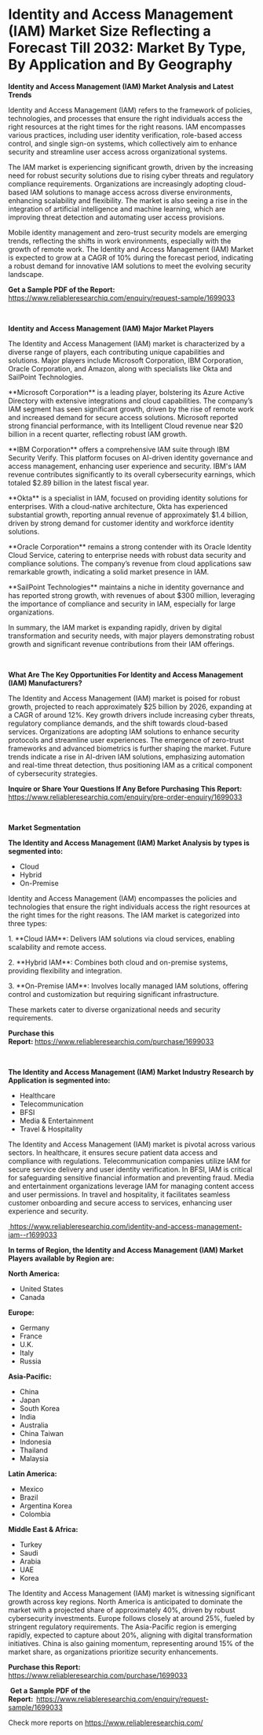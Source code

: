 <p><h1>Identity and Access Management (IAM) Market Size Reflecting a Forecast Till 2032: Market By Type, By Application and By Geography</h1></p><p><strong>Identity and Access Management (IAM) Market Analysis and Latest Trends</strong></p>
<p><p>Identity and Access Management (IAM) refers to the framework of policies, technologies, and processes that ensure the right individuals access the right resources at the right times for the right reasons. IAM encompasses various practices, including user identity verification, role-based access control, and single sign-on systems, which collectively aim to enhance security and streamline user access across organizational systems.</p><p>The IAM market is experiencing significant growth, driven by the increasing need for robust security solutions due to rising cyber threats and regulatory compliance requirements. Organizations are increasingly adopting cloud-based IAM solutions to manage access across diverse environments, enhancing scalability and flexibility. The market is also seeing a rise in the integration of artificial intelligence and machine learning, which are improving threat detection and automating user access provisions.</p><p>Mobile identity management and zero-trust security models are emerging trends, reflecting the shifts in work environments, especially with the growth of remote work. The Identity and Access Management (IAM) Market is expected to grow at a CAGR of 10% during the forecast period, indicating a robust demand for innovative IAM solutions to meet the evolving security landscape.</p></p>
<p><strong>Get a Sample PDF of the Report:&nbsp;</strong> <a href="https://www.reliableresearchiq.com/enquiry/request-sample/1699033?utm_campaign=2285&utm_medium=2&utm_source=Github&utm_content=ia&utm_term=27032025&utm_id=identity-and-access-management-iam">https://www.reliableresearchiq.com/enquiry/request-sample/1699033</a></p>
<p>&nbsp;</p>
<p><strong>Identity and Access Management (IAM) Major Market Players</strong></p>
<p><p>The Identity and Access Management (IAM) market is characterized by a diverse range of players, each contributing unique capabilities and solutions. Major players include Microsoft Corporation, IBM Corporation, Oracle Corporation, and Amazon, along with specialists like Okta and SailPoint Technologies.</p><p>**Microsoft Corporation** is a leading player, bolstering its Azure Active Directory with extensive integrations and cloud capabilities. The company’s IAM segment has seen significant growth, driven by the rise of remote work and increased demand for secure access solutions. Microsoft reported strong financial performance, with its Intelligent Cloud revenue near $20 billion in a recent quarter, reflecting robust IAM growth.</p><p>**IBM Corporation** offers a comprehensive IAM suite through IBM Security Verify. This platform focuses on AI-driven identity governance and access management, enhancing user experience and security. IBM's IAM revenue contributes significantly to its overall cybersecurity earnings, which totaled $2.89 billion in the latest fiscal year.</p><p>**Okta** is a specialist in IAM, focused on providing identity solutions for enterprises. With a cloud-native architecture, Okta has experienced substantial growth, reporting annual revenue of approximately $1.4 billion, driven by strong demand for customer identity and workforce identity solutions.</p><p>**Oracle Corporation** remains a strong contender with its Oracle Identity Cloud Service, catering to enterprise needs with robust data security and compliance solutions. The company’s revenue from cloud applications saw remarkable growth, indicating a solid market presence in IAM.</p><p>**SailPoint Technologies** maintains a niche in identity governance and has reported strong growth, with revenues of about $300 million, leveraging the importance of compliance and security in IAM, especially for large organizations.</p><p>In summary, the IAM market is expanding rapidly, driven by digital transformation and security needs, with major players demonstrating robust growth and significant revenue contributions from their IAM offerings.</p></p>
<p>&nbsp;</p>
<p><strong>What Are The Key Opportunities For Identity and Access Management (IAM) Manufacturers?</strong></p>
<p><p>The Identity and Access Management (IAM) market is poised for robust growth, projected to reach approximately $25 billion by 2026, expanding at a CAGR of around 12%. Key growth drivers include increasing cyber threats, regulatory compliance demands, and the shift towards cloud-based services. Organizations are adopting IAM solutions to enhance security protocols and streamline user experiences. The emergence of zero-trust frameworks and advanced biometrics is further shaping the market. Future trends indicate a rise in AI-driven IAM solutions, emphasizing automation and real-time threat detection, thus positioning IAM as a critical component of cybersecurity strategies.</p></p>
<p><strong>Inquire or Share Your Questions If Any Before Purchasing This Report:</strong> <a href="https://www.reliableresearchiq.com/enquiry/pre-order-enquiry/1699033?utm_campaign=2285&utm_medium=2&utm_source=Github&utm_content=ia&utm_term=27032025&utm_id=identity-and-access-management-iam">https://www.reliableresearchiq.com/enquiry/pre-order-enquiry/1699033</a></p>
<p>&nbsp;</p>
<p><strong>Market Segmentation</strong></p>
<p><strong>The Identity and Access Management (IAM) Market Analysis by types is segmented into:</strong></p>
<p><ul><li>Cloud</li><li>Hybrid</li><li>On-Premise</li></ul></p>
<p><p>Identity and Access Management (IAM) encompasses the policies and technologies that ensure the right individuals access the right resources at the right times for the right reasons. The IAM market is categorized into three types: </p><p>1. **Cloud IAM**: Delivers IAM solutions via cloud services, enabling scalability and remote access.</p><p>2. **Hybrid IAM**: Combines both cloud and on-premise systems, providing flexibility and integration.</p><p>3. **On-Premise IAM**: Involves locally managed IAM solutions, offering control and customization but requiring significant infrastructure. </p><p>These markets cater to diverse organizational needs and security requirements.</p></p>
<p><strong>Purchase this Report:&nbsp;</strong><a href="https://www.reliableresearchiq.com/purchase/1699033?utm_campaign=2285&utm_medium=2&utm_source=Github&utm_content=ia&utm_term=27032025&utm_id=identity-and-access-management-iam">https://www.reliableresearchiq.com/purchase/1699033</a></p>
<p>&nbsp;</p>
<p><strong>The Identity and Access Management (IAM) Market Industry Research by Application is segmented into:</strong></p>
<p><ul><li>Healthcare</li><li>Telecommunication</li><li>BFSI</li><li>Media & Entertainment</li><li>Travel & Hospitality</li></ul></p>
<p><p>The Identity and Access Management (IAM) market is pivotal across various sectors. In healthcare, it ensures secure patient data access and compliance with regulations. Telecommunication companies utilize IAM for secure service delivery and user identity verification. In BFSI, IAM is critical for safeguarding sensitive financial information and preventing fraud. Media and entertainment organizations leverage IAM for managing content access and user permissions. In travel and hospitality, it facilitates seamless customer onboarding and secure access to services, enhancing user experience and security.</p></p>
<p><a href="https://www.reliableresearchiq.com/identity-and-access-management-iam--r1699033?utm_campaign=2285&utm_medium=2&utm_source=Github&utm_content=ia&utm_term=27032025&utm_id=identity-and-access-management-iam">&nbsp;https://www.reliableresearchiq.com/identity-and-access-management-iam--r1699033</a></p>
<p><strong>In terms of Region, the Identity and Access Management (IAM) Market Players available by Region are:</strong></p>
<p>
    <p> <strong> North America: </strong>
        <ul>
            <li>United States</li>
            <li>Canada</li>
        </ul>
        </p> 
    <p> <strong> Europe: </strong>
        <ul>
            <li>Germany</li>
            <li>France</li>
            <li>U.K.</li>
            <li>Italy</li>
            <li>Russia</li>
        </ul>
        </p> 
    <p> <strong> Asia-Pacific: </strong>
        <ul>
            <li>China</li>
            <li>Japan</li>
            <li>South Korea</li>
            <li>India</li>
            <li>Australia</li>
            <li>China Taiwan</li>
            <li>Indonesia</li>
            <li>Thailand</li>
            <li>Malaysia</li>
        </ul>
        </p> 
    <p> <strong> Latin America: </strong>
        <ul>
            <li>Mexico</li>
            <li>Brazil</li>
            <li>Argentina Korea</li>
            <li>Colombia</li>
        </ul>
        </p> 
    <p> <strong> Middle East & Africa: </strong>
        <ul>
            <li>Turkey</li>
            <li>Saudi</li>
            <li>Arabia</li>
            <li>UAE</li>
            <li>Korea</li>
        </ul>
    </p>
    </p>
<p><p>The Identity and Access Management (IAM) market is witnessing significant growth across key regions. North America is anticipated to dominate the market with a projected share of approximately 40%, driven by robust cybersecurity investments. Europe follows closely at around 25%, fueled by stringent regulatory requirements. The Asia-Pacific region is emerging rapidly, expected to capture about 20%, aligning with digital transformation initiatives. China is also gaining momentum, representing around 15% of the market share, as organizations prioritize security enhancements.</p></p>
<p><strong>Purchase this Report: </strong><a href="https://www.reliableresearchiq.com/purchase/1699033?utm_campaign=2285&utm_medium=2&utm_source=Github&utm_content=ia&utm_term=27032025&utm_id=identity-and-access-management-iam">https://www.reliableresearchiq.com/purchase/1699033</a></p>
<p>&nbsp;<strong>Get a Sample PDF of the Report:&nbsp;&nbsp;</strong><a href="https://www.reliableresearchiq.com/enquiry/request-sample/1699033?utm_campaign=2285&utm_medium=2&utm_source=Github&utm_content=ia&utm_term=27032025&utm_id=identity-and-access-management-iam">https://www.reliableresearchiq.com/enquiry/request-sample/1699033</a></p>
<p><strong></strong></p>
<p>Check more reports on <a href="https://www.reliableresearchiq.com/?utm_campaign=2285&utm_medium=2&utm_source=Github&utm_content=ia&utm_term=27032025&utm_id=identity-and-access-management-iam">https://www.reliableresearchiq.com/</a></p>